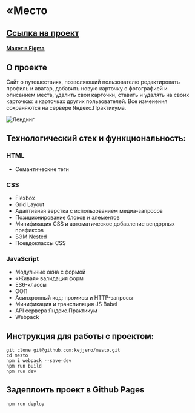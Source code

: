 # «Место 

## [Ссылка на проект](https://kejjero.github.io/mesto/) 
#### [Макет в Figma](https://www.figma.com/file/2cn9N9jSkmxD84oJik7xL7/JavaScript.-Sprint-4?node-id=0%3A1)

## О проекте
Сайт о путешествиях, позволяющий пользователю редактировать профиль и аватар, добавить новую карточку с фотографией и описанием места, удалить свои карточки, ставить и удалять на своих карточках и карточках других пользователей. Все изменения сохраняются на сервере Яндекс.Практикума.

![Лендинг](https://sun9-51.userapi.com/impg/T4Cg09btj0MkQ-p7irqbmR4Q-UVLzKpoOBPZGA/xOQPn7mvxFA.jpg?size=2191x1395&quality=96&sign=32d8db675b8bd6d5d9e855aae495cbe7&type=album)

## Технологический стек и функциональность:
### HTML
* Семантические теги
### CSS
* Flexbox
* Grid Layout
* Адаптивная верстка с использованием медиа-запросов
* Позиционирование блоков и элементов
* Минификация CSS и автоматическое добавление вендорных префиксов
* БЭМ Nested
* Псевдоклассы CSS
### JavaScript
* Модульные окна с формой
* «Живая» валидация форм
* ES6-классы
* ООП
* Асинхронный код: промисы и HTTP-запросы
* Минификация и транспиляция JS Babel
* API сервера Яндекс.Практикум
* Webpack

## Инструкция для работы с проектом:
```
git clone git@github.com:kejjero/mesto.git
cd mesto
npm i webpack --save-dev
npm run build
npm run dev
```
## Задеплоить проект в Github Pages
```
npm run deploy
```
